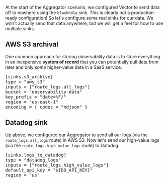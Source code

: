 At the start of the Aggregator scenario, we configured Vector to send data off to nowhere using the
`blackhole` sink. This is clearly not a production-ready configuration! So let's configure some real
sinks for our data. We won't actually send that data anywhere, but we will get a feel for how to use
multiple sinks.

## AWS S3 archival

One common approach for storing observability data is to store everything in an inexpensive **system
of record** that you can potentially pull data from later and only *some* higher-value data in a
SaaS service.

<pre class="file" data-filename="aggregator/vector/aggregator/vector.toml" data-target="insert" data-marker="#insert-s3-sink">[sinks.s3_archive]
type = "aws_s3"
inputs = ["route_logs.all_logs"]
bucket = "observability-data"
key_prefix = "date=%F/"
region = "us-east-1"
encoding = { codec = "ndjson" }</pre>

## Datadog sink

Up above, we configured our Aggregator to send all our logs (via the `route_logs.all_logs` route) in AWS
S3. Now let's send our high-value logs (via the `route_logs.high_value_logs` route) to Datadog:

<pre class="file" data-filename="aggregator/vector/aggregator/vector.toml" data-target="insert" data-marker="#insert-datadog-sink">[sinks.logs_to_datadog]
type = "datadog_logs"
inputs = ["route_logs.high_value_logs"]
default_api_key = "${DD_API_KEY}"
region = "us"</pre>